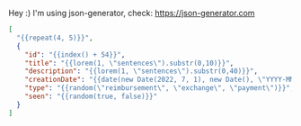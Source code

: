 Hey :) I'm using json-generator, check: https://json-generator.com

```json
[
  "{{repeat(4, 5)}}",
  {
    "id": "{{index() + 54}}",
    "title": "{{lorem(1, \"sentences\").substr(0,10)}}",
    "description": "{{lorem(1, \"sentences\").substr(0,40)}}",
    "creationDate": "{{date(new Date(2022, 7, 1), new Date(), \"YYYY-MM-ddThh:mm:ss Z\")}}",
    "type": "{{random(\"reimbursement\", \"exchange\", \"payment\")}}",
    "seen": "{{random(true, false)}}"
  }
]
```
